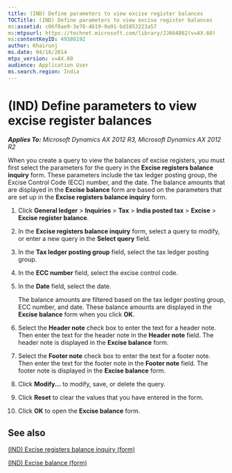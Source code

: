 ```yaml
---
title: (IND) Define parameters to view excise register balances
TOCTitle: (IND) Define parameters to view excise register balances
ms:assetid: c06f0ae9-3e70-4619-9a91-bd1853223a57
ms:mtpsurl: https://technet.microsoft.com/library/JJ664862(v=AX.60)
ms:contentKeyID: 49386192
author: Khairunj
ms.date: 04/18/2014
mtps_version: v=AX.60
audience: Application User
ms.search.region: India
---
```


# (IND) Define parameters to view excise register balances 


_**Applies To:** Microsoft Dynamics AX 2012 R3, Microsoft Dynamics AX 2012 R2_

When you create a query to view the balances of excise registers, you must first select the parameters for the query in the **Excise registers balance inquiry** form. These parameters include the tax ledger posting group, the Excise Control Code (ECC) number, and the date. The balance amounts that are displayed in the **Excise balance** form are based on the parameters that are set up in the **Excise registers balance inquiry** form.

1.  Click **General ledger** \> **Inquiries** \> **Tax** \> **India posted tax** \> **Excise** \> **Excise register balance**.

2.  In the **Excise registers balance inquiry** form, select a query to modify, or enter a new query in the **Select query** field.

3.  In the **Tax ledger posting group** field, select the tax ledger posting group.

4.  In the **ECC number** field, select the excise control code.

5.  In the **Date** field, select the date.
    
    The balance amounts are filtered based on the tax ledger posting group, ECC number, and date. These balance amounts are displayed in the **Excise balance** form when you click **OK**.

6.  Select the **Header note** check box to enter the text for a header note. Then enter the text for the header note in the **Header note** field. The header note is displayed in the **Excise balance** form.

7.  Select the **Footer note** check box to enter the text for a footer note. Then enter the text for the footer note in the **Footer note** field. The footer note is displayed in the **Excise balance** form.

8.  Click **Modify...** to modify, save, or delete the query.

9.  Click **Reset** to clear the values that you have entered in the form.

10. Click **OK** to open the **Excise balance** form.

## See also

[(IND) Excise registers balance inquiry (form)](https://technet.microsoft.com/library/jj664516\(v=ax.60\))

[(IND) Excise balance (form)](https://technet.microsoft.com/library/jj664540\(v=ax.60\))

  


